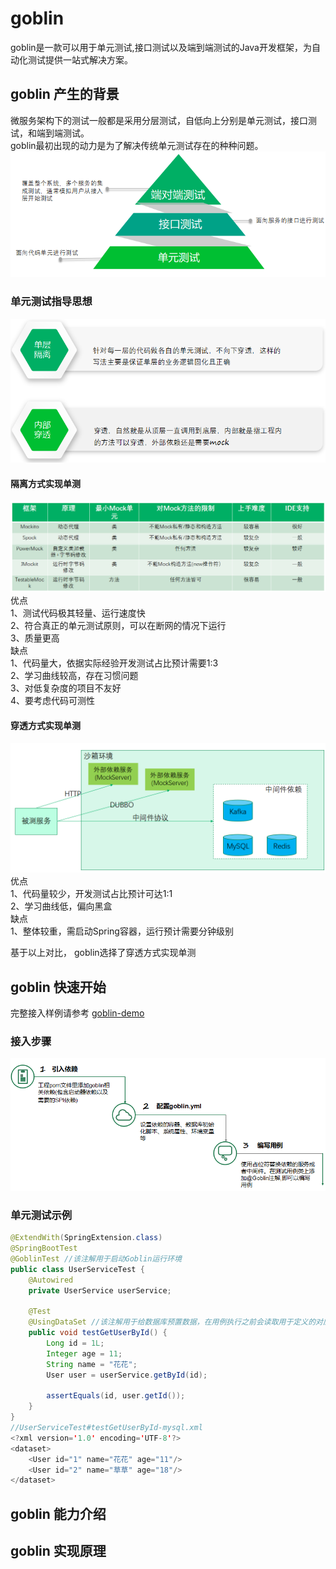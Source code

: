 # goblin
goblin是一款可以用于单元测试,接口测试以及端到端测试的Java开发框架，为自动化测试提供一站式解决方案。<br>

## goblin 产生的背景
   微服务架构下的测试一般都是采用分层测试，自低向上分别是单元测试，接口测试，和端到端测试。<br>
   goblin最初出现的动力是为了解决传统单元测试存在的种种问题。<br>
![](https://github.com/oitstack/goblin_material/blob/main/Layered-test.png)

### 单元测试指导思想
![](https://github.com/oitstack/goblin_material/blob/main/unit-test-guidelines.png)
#### 隔离方式实现单测
![](https://github.com/oitstack/goblin_material/blob/main/isolation-method.png)
优点<br>
1、测试代码极其轻量、运行速度快<br>
2、符合真正的单元测试原则，可以在断网的情况下运行<br>
3、质量更高<br>
缺点<br>
1、代码量大，依据实际经验开发测试占比预计需要1:3<br>
2、学习曲线较高，存在习惯问题<br>
3、对低复杂度的项目不友好<br>
4、要考虑代码可测性<br>


#### 穿透方式实现单测
![](https://github.com/oitstack/goblin_material/blob/main/Penetration.png)
优点<br>
1、代码量较少，开发测试占比预计可达1:1<br>
2、学习曲线低，偏向黑盒<br>
缺点<br>
1、整体较重，需启动Spring容器，运行预计需要分钟级别<br>

基于以上对比， goblin选择了穿透方式实现单测<br>


## goblin 快速开始
完整接入样例请参考 [goblin-demo](https://github.com/oitstack/goblin-demo)
### 接入步骤
![](https://github.com/oitstack/goblin_material/blob/main/Access-steps.png)
### 单元测试示例
```Java
@ExtendWith(SpringExtension.class)
@SpringBootTest
@GoblinTest //该注解用于启动Goblin运行环境
public class UserServiceTest {
    @Autowired
    private UserService userService;
 
    @Test
    @UsingDataSet //该注解用于给数据库预置数据，在用例执行之前会读取用于定义的对应用例的数据并插入到数据库.
    public void testGetUserById() {
        Long id = 1L;
        Integer age = 11;
        String name = "花花";
        User user = userService.getById(id);
 
        assertEquals(id, user.getId());
    }
}
//UserServiceTest#testGetUserById-mysql.xml
<?xml version='1.0' encoding='UTF-8'?>
<dataset>
    <User id="1" name="花花" age="11"/>
    <User id="2" name="草草" age="18"/>
</dataset>
```


## goblin 能力介绍

## goblin 实现原理
